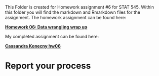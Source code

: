 This Folder is created for Homework assignment #6 for STAT 545. Within this folder you will find the markdown and Rmarkdown files for the assignment. The homework assignment can be found here:

[**Homework 06: Data wrangling wrap up**](http://stat545.com/hw06_data-wrangling-conclusion.html#work-with-a-list)

My completed assignment can be found here: 

[**Cassandra Konecny hw06**](https://github.com/CassKon/STAT545-hw-konecny-cassandra/blob/8096e82ebe24fa0768004ab5d82c8c4e6f042a05/hw-5/HW-05.md)


# Report your process

